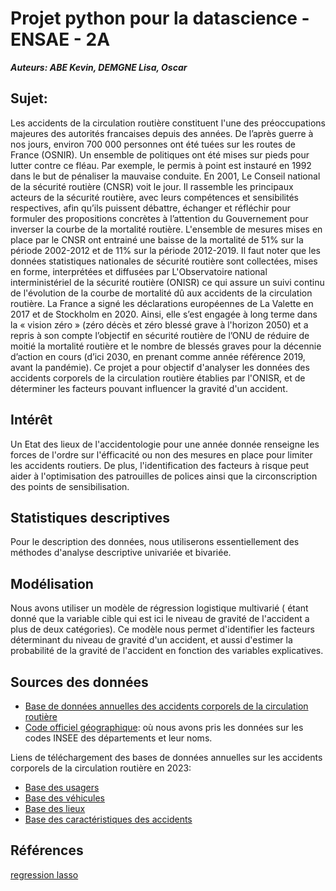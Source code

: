 # Projet python pour la datascience - ENSAE - 2A

**_Auteurs: ABE Kevin, DEMGNE Lisa, Oscar_**

## Sujet:
Les accidents de la circulation routière constituent l'une des préoccupations majeures des autorités francaises depuis des années. De l’après guerre à nos jours, environ 700 000 personnes ont été tuées sur les routes de France (OSNIR). Un ensemble de politiques ont été mises sur pieds pour lutter contre ce fléau. Par exemple, le permis à point est instauré en 1992 dans le but de pénaliser la mauvaise conduite. En 2001, Le Conseil national de la sécurité routière (CNSR) voit le jour. Il rassemble les principaux acteurs de la sécurité routière, avec leurs compétences et sensibilités respectives, afin qu’ils puissent débattre, échanger et réfléchir pour formuler des propositions concrètes à l’attention du Gouvernement pour inverser la courbe de la mortalité routière. L'ensemble de mesures mises en place par le CNSR ont entrainé une baisse de la mortalité de 51% sur la période 2002-2012 et de 11% sur la période 2012-2019. Il faut noter que les données statistiques nationales de sécurité routière sont collectées, mises en forme, interprétées et diffusées par L'Observatoire national interministériel de la sécurité routière (ONISR) ce qui assure un suivi continu de l'évolution de la courbe de mortalité dû aux accidents de la circulation routière.
La France a signé les déclarations européennes de La Valette en 2017 et de Stockholm en 2020. Ainsi, elle s’est engagée à long terme dans la « vision zéro » (zéro décès et zéro blessé grave à l'horizon 2050) et a repris à son compte l’objectif en sécurité routière de l’ONU de réduire de moitié la mortalité routière et le nombre de blessés graves pour la décennie d’action en cours (d’ici 2030, en prenant comme année référence 2019, avant la pandémie).
Ce projet a pour objectif d'analyser les données des accidents corporels de la circulation routière établies par l'ONISR, et de  déterminer les facteurs pouvant influencer la gravité d'un accident.

## Intérêt
Un Etat des lieux de l'accidentologie pour une année donnée renseigne les forces de l'ordre sur l'éfficacité ou non des mesures en place pour limiter les accidents routiers. De plus, l'identification des facteurs à risque peut aider à l'optimisation des patrouilles de polices ainsi que la circonscription des points de sensibilisation.

## Statistiques descriptives
Pour le description des données, nous utiliserons essentiellement des méthodes d'analyse descriptive univariée et bivariée.

## Modélisation
Nous avons utiliser un modèle de régression logistique multivarié ( étant donné que la variable cible qui est ici le niveau de gravité de l'accident a plus de deux catégories). Ce modèle nous permet d'identifier les facteurs déterminant du niveau de gravité d'un accident, et aussi d'estimer la probabilité de la gravité de l'accident en fonction des variables explicatives.

## Sources des données

- [Base de données annuelles des accidents corporels de la circulation routière](https://www.data.gouv.fr/fr/datasets/bases-de-donnees-annuelles-des-accidents-corporels-de-la-circulation-routiere-annees-de-2005-a-2023/?reuses_page=1#/resources)
- [Code officiel géographique](https://www.insee.fr/fr/metadonnees/source/operation/s2085/bases-donnees-ligne): où nous avons pris les données sur les codes INSEE des départements et leur noms.

Liens de téléchargement des bases de données annuelles sur les accidents corporels de la circulation routière en 2023:
- [Base des usagers](https://www.data.gouv.fr/fr/datasets/r/68848e2a-28dd-4efc-9d5f-d512f7dbe66f)
- [Base des véhicules](https://www.data.gouv.fr/fr/datasets/r/146a42f5-19f0-4b3e-a887-5cd8fbef057b)
- [Base des lieux](https://www.data.gouv.fr/fr/datasets/r/8bef19bf-a5e4-46b3-b5f9-a145da4686bc)
- [Base des caractéristiques des accidents](https://www.data.gouv.fr/fr/datasets/r/104dbb32-704f-4e99-a71e-43563cb604f2)

## Références

[regression lasso](https://www.ibm.com/fr-fr/topics/lasso-regression)


